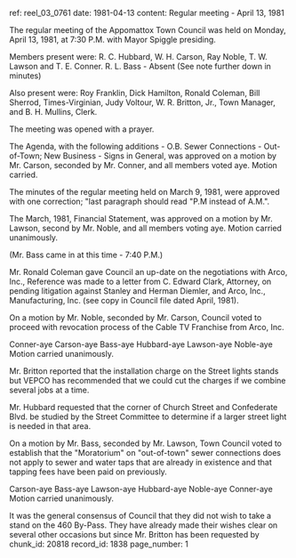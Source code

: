 ref: reel_03_0761
date: 1981-04-13
content: Regular meeting - April 13, 1981

The regular meeting of the Appomattox Town Council was held on Monday, April 13, 1981, at 7:30 P.M. with Mayor Spiggle presiding.

Members present were: R. C. Hubbard, W. H. Carson, Ray Noble, T. W. Lawson and T. E. Conner. R. L. Bass - Absent (See note further down in minutes)

Also present were: Roy Franklin, Dick Hamilton, Ronald Coleman, Bill Sherrod, Times-Virginian, Judy Voltour, W. R. Britton, Jr., Town Manager, and B. H. Mullins, Clerk.

The meeting was opened with a prayer.

The Agenda, with the following additions - O.B. Sewer Connections - Out-of-Town; New Business - Signs in General, was approved on a motion by Mr. Carson, seconded by Mr. Conner, and all members voted aye. Motion carried.

The minutes of the regular meeting held on March 9, 1981, were approved with one correction; "last paragraph should read "P.M instead of A.M.".

The March, 1981, Financial Statement, was approved on a motion by Mr. Lawson, second by Mr. Noble, and all members voting aye. Motion carried unanimously.

(Mr. Bass came in at this time - 7:40 P.M.)

Mr. Ronald Coleman gave Council an up-date on the negotiations with Arco, Inc., Reference was made to a letter from C. Edward Clark, Attorney, on pending litigation against Stanley and Herman Diemler, and Arco, Inc., Manufacturing, Inc. (see copy in Council file dated April, 1981).

On a motion by Mr. Noble, seconded by Mr. Carson, Council voted to proceed with revocation process of the Cable TV Franchise from Arco, Inc.

Conner-aye Carson-aye Bass-aye Hubbard-aye Lawson-aye Noble-aye Motion carried unanimously.

Mr. Britton reported that the installation charge on the Street lights stands but VEPCO has recommended that we could cut the charges if we combine several jobs at a time.

Mr. Hubbard requested that the corner of Church Street and Confederate Blvd. be studied by the Street Committee to determine if a larger street light is needed in that area.

On a motion by Mr. Bass, seconded by Mr. Lawson, Town Council voted to establish that the "Moratorium" on "out-of-town" sewer connections does not apply to sewer and water taps that are already in existence and that tapping fees have been paid on previously.

Carson-aye Bass-aye Lawson-aye Hubbard-aye Noble-aye Conner-aye Motion carried unanimously.

It was the general consensus of Council that they did not wish to take a stand on the 460 By-Pass. They have already made their wishes clear on several other occasions but since Mr. Britton has been requested by
chunk_id: 20818
record_id: 1838
page_number: 1

